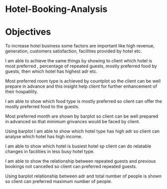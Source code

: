 # Hotel-Booking-Analysis
# Objectives
To increase hotel business some factors are important like high revenue, generation, customers satisfaction, facilities provided by hotel etc.

I am able to achieve the same things by showing to client which hotel is most preferred , percentage of repeated guests, mostly preferred food by guests, then which hotel has highest adr etc.

Most preferred room type is achieved by countplot so the client can be well prepare in advance and this insight help client for further enhancement of their hospatility.

I am able to show which food type is mostly preferred so client can offer the mostly preferred food to the guests.

Most preferred month are shown by barplot so client can be well prepared in advanced so that minimum grivances would be faced by client.

Using barplot I am able to show which hotel type has high adr so client can analyse which hotel has high income.

I am able to show which hotel is busiest hotel sp client can do relatable changes in facilities in less busy hotel type.

I am able to show the relationship between repeated guests and previous bookings not cancelled so client can preferred repeated guests.

Using barplot relationship between adr and total number of people is shown so client can preferred maximum number of people.
